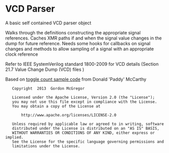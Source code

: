 VCD Parser
==========


A basic self contained VCD parser object

Walks through the definitions constructing the appropriate signal references.
Caches XMR paths if and when the signal value changes in the dump for future reference.
Needs some hooks for callbacks on signal changes and methods to allow sampling of a signal with an appropriate clock reference


Refer to IEEE SystemVerilog standard 1800-2009 for VCD details (Section 21.7 Value Change Dump (VCD) files )

Based on [toggle count sample code](http://paddy3118.blogspot.com/2008/03/writing-vcd-to-toggle-count-generator.html) from Donald 'Paddy' McCarthy




       Copyright  2013  Gordon McGregor

       Licensed under the Apache License, Version 2.0 (the "License");
       you may not use this file except in compliance with the License.
       You may obtain a copy of the License at

           http://www.apache.org/licenses/LICENSE-2.0

       Unless required by applicable law or agreed to in writing, software
       distributed under the License is distributed on an "AS IS" BASIS,
       WITHOUT WARRANTIES OR CONDITIONS OF ANY KIND, either express or implied.
       See the License for the specific language governing permissions and
       limitations under the License.

